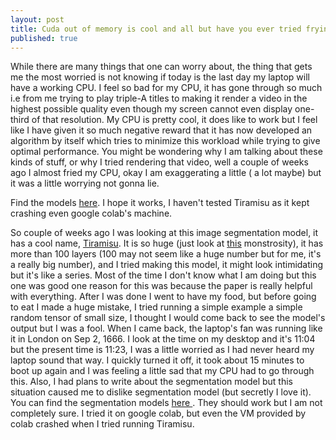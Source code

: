 ```yaml
---
layout: post
title: Cuda out of memory is cool and all but have you ever tried frying your CPU!
published: true
---
```

While there are many things that one can worry about, the thing that gets me the most worried is not knowing if today is the last day my laptop will have a working CPU. I feel so bad for my CPU, it has gone through so much i.e from me trying to play triple-A titles to making it render a video in the highest possible quality even though my screen cannot even display one-third of that resolution. My CPU is pretty cool, it does like to work but I feel like I have given it so much negative reward that it has now developed an algorithm by itself which tries to minimize this workload while trying to give optimal performance. You might be wondering why I am talking about these kinds of stuff, or why I tried rendering that video, well a couple of weeks ago I almost fried my CPU, okay I am exaggerating a little ( a lot maybe) but it was a little worrying not gonna lie.

<div>
Find the models <a href ='https://github.com/arogyad/segmentationmodels' target='_blank'>here</a>. I hope it works, I haven't tested Tiramisu as it kept crashing even google colab's machine.
</div>

So couple of weeks ago I was looking at this image segmentation model, it has a cool name, <a href='https://arxiv.org/pdf/1611.09326v3.pdf' target='_blank'>Tiramisu</a>. It is so huge (just look at <a href='https://www.researchgate.net/publication/337761543/figure/fig1/AS:832731072180225@1575549967716/FC-DenseNet-architecture.ppm' target='_blank'>this</a> monstrosity), it has more than 100 layers (100 may not seem like a huge number but for me, it's a really big number), and I tried making this model, it might look intimidating but it's like a series. Most of the time I don't know what I am doing but this one was good one reason for this was because the paper is really helpful with everything. After I was done I went to have my food, but before going to eat I made a huge mistake, I tried running a simple example a simple random tensor of small size, I thought I would come back to see the model's output but I was a fool. When I came back, the laptop's fan was running like it in London on Sep 2, 1666. I look at the time on my desktop and it's 11:04 but the present time is 11:23, I was a little worried as I had never heard my laptop sound that way. I quickly turned it off, it took about 15 minutes to boot up again and I was feeling a little sad that my CPU had to go through this. Also, I had plans to write about the segmentation model but this situation caused me to dislike segmentation model (but secretly I love it). You can find the segmentation models <a href = 'https://github.com/arogyad/segmentationmodels' target='_blank'> here </a>. They should work but I am not completely sure. I tried it on google colab, but even the VM provided by colab crashed when I tried running Tiramisu.
